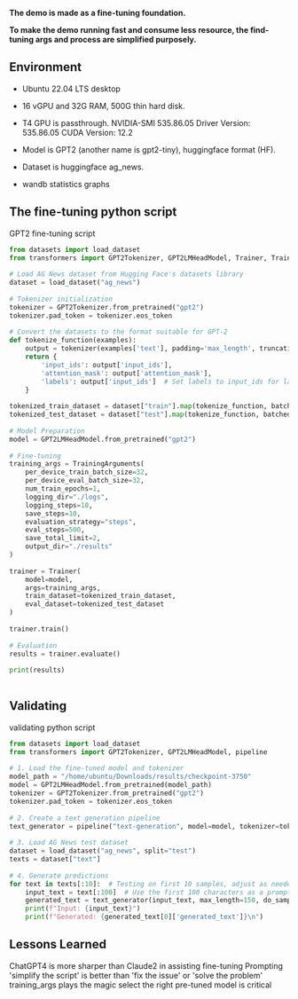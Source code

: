 **The demo is made as a fine-tuning foundation.**

**To make the demo running fast and consume less resource, the find-tuning args and process are simplified purposely.**

## Environment

- Ubuntu 22.04 LTS desktop
- 16 vGPU and 32G RAM, 500G thin hard disk.
- T4 GPU is passthrough. NVIDIA-SMI 535.86.05              Driver Version: 535.86.05    CUDA Version: 12.2  

- Model is GPT2 (another name is gpt2-tiny), huggingface format (HF).

- Dataset is huggingface ag_news.

- wandb statistics graphs




## The fine-tuning python script

GPT2 fine-tuning script

```python
from datasets import load_dataset
from transformers import GPT2Tokenizer, GPT2LMHeadModel, Trainer, TrainingArguments
 
# Load AG News dataset from Hugging Face's datasets library
dataset = load_dataset("ag_news")
 
# Tokenizer initialization
tokenizer = GPT2Tokenizer.from_pretrained("gpt2")
tokenizer.pad_token = tokenizer.eos_token
 
# Convert the datasets to the format suitable for GPT-2
def tokenize_function(examples):
    output = tokenizer(examples['text'], padding='max_length', truncation=True, max_length=128)
    return {
        'input_ids': output['input_ids'],
        'attention_mask': output['attention_mask'],
        'labels': output['input_ids']  # Set labels to input_ids for language modeling
    }
 
tokenized_train_dataset = dataset["train"].map(tokenize_function, batched=True)
tokenized_test_dataset = dataset["test"].map(tokenize_function, batched=True)
 
# Model Preparation
model = GPT2LMHeadModel.from_pretrained("gpt2")
 
# Fine-tuning
training_args = TrainingArguments(
    per_device_train_batch_size=32,
    per_device_eval_batch_size=32,
    num_train_epochs=1,
    logging_dir="./logs",
    logging_steps=10,
    save_steps=10,
    evaluation_strategy="steps",
    eval_steps=500,
    save_total_limit=2,
    output_dir="./results"
)
 
trainer = Trainer(
    model=model,
    args=training_args,
    train_dataset=tokenized_train_dataset,
    eval_dataset=tokenized_test_dataset
)
 
trainer.train()
 
# Evaluation
results = trainer.evaluate()
 
print(results)
   
```

 

## Validating

validating python script

```python
from datasets import load_dataset
from transformers import GPT2Tokenizer, GPT2LMHeadModel, pipeline
 
# 1. Load the fine-tuned model and tokenizer
model_path = "/home/ubuntu/Downloads/results/checkpoint-3750"
model = GPT2LMHeadModel.from_pretrained(model_path)
tokenizer = GPT2Tokenizer.from_pretrained("gpt2")
tokenizer.pad_token = tokenizer.eos_token
 
# 2. Create a text generation pipeline
text_generator = pipeline("text-generation", model=model, tokenizer=tokenizer, device=0)  # use device=0 for GPU
 
# 3. Load AG News test dataset
dataset = load_dataset("ag_news", split="test")
texts = dataset["text"]
 
# 4. Generate predictions
for text in texts[:10]:  # Testing on first 10 samples, adjust as needed
    input_text = text[:100]  # Use the first 100 characters as a prompt
    generated_text = text_generator(input_text, max_length=150, do_sample=True, top_k=50)
    print(f"Input: {input_text}")
    print(f"Generated: {generated_text[0]['generated_text']}\n")
```

 

## Lessons Learned

ChatGPT4 is more sharper than Claude2 in assisting fine-tuning
Prompting 'simplify the script' is better than 'fix the issue' or 'solve the problem'
training_args plays the magic
select the right pre-tuned model is critical
